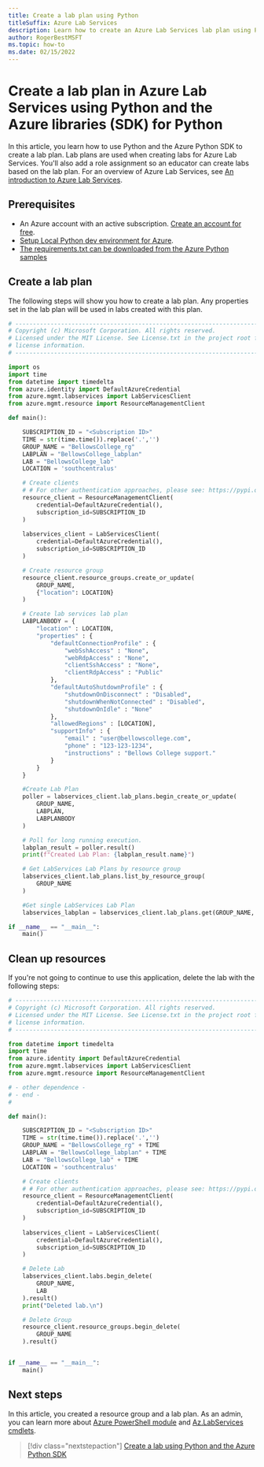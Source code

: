 ```yaml
---
title: Create a lab plan using Python
titleSuffix: Azure Lab Services
description: Learn how to create an Azure Lab Services lab plan using Python and the Azure Python SDK. 
author: RogerBestMSFT
ms.topic: how-to
ms.date: 02/15/2022
---
```


# Create a lab plan in Azure Lab Services using Python and the Azure libraries (SDK) for Python

In this article, you learn how to use Python and the Azure Python SDK to create a lab plan.  Lab plans are used when creating labs for Azure Lab Services.  You'll also add a role assignment so an educator can create labs based on the lab plan.  For an overview of Azure Lab Services, see [An introduction to Azure Lab Services](lab-services-overview.md).

## Prerequisites

- An Azure account with an active subscription. [Create an account for free](https://azure.microsoft.com/free).
- [Setup Local Python dev environment for Azure](/azure/developer/python/configure-local-development-environment).
- [The requirements.txt can be downloaded from the Azure Python samples](https://github.com/Azure-Samples/azure-samples-python-management/blob/main/samples/labservices/requirements.txt)

## Create a lab plan

The following steps will show you how to create a lab plan.  Any properties set in the lab plan will be used in labs created with this plan.

```python
# --------------------------------------------------------------------------
# Copyright (c) Microsoft Corporation. All rights reserved.
# Licensed under the MIT License. See License.txt in the project root for
# license information.
# --------------------------------------------------------------------------

import os
import time
from datetime import timedelta
from azure.identity import DefaultAzureCredential
from azure.mgmt.labservices import LabServicesClient
from azure.mgmt.resource import ResourceManagementClient

def main():

    SUBSCRIPTION_ID = "<Subscription ID>"
    TIME = str(time.time()).replace('.','')
    GROUP_NAME = "BellowsCollege_rg"
    LABPLAN = "BellowsCollege_labplan"
    LAB = "BellowsCollege_lab"
    LOCATION = 'southcentralus'    

    # Create clients
    # # For other authentication approaches, please see: https://pypi.org/project/azure-identity/
    resource_client = ResourceManagementClient(
        credential=DefaultAzureCredential(),
        subscription_id=SUBSCRIPTION_ID
    )
    
    labservices_client = LabServicesClient(
        credential=DefaultAzureCredential(),
        subscription_id=SUBSCRIPTION_ID
    )

    # Create resource group
    resource_client.resource_groups.create_or_update(
        GROUP_NAME,
        {"location": LOCATION}
    )

    # Create lab services lab plan
    LABPLANBODY = {
        "location" : LOCATION,
        "properties" : {
            "defaultConnectionProfile" : {
                "webSshAccess" : "None",
                "webRdpAccess" : "None",
                "clientSshAccess" : "None",
                "clientRdpAccess" : "Public"
            },
            "defaultAutoShutdownProfile" : {
                "shutdownOnDisconnect" : "Disabled",
                "shutdownWhenNotConnected" : "Disabled",
                "shutdownOnIdle" : "None"
            },
            "allowedRegions" : [LOCATION],
            "supportInfo" : {
                "email" : "user@bellowscollege.com",
                "phone" : "123-123-1234",
                "instructions" : "Bellows College support."
            }
        }
    }

    #Create Lab Plan
    poller = labservices_client.lab_plans.begin_create_or_update(
        GROUP_NAME,
        LABPLAN,
        LABPLANBODY
    )

    # Poll for long running execution.
    labplan_result = poller.result()
    print(f"Created Lab Plan: {labplan_result.name}")

    # Get LabServices Lab Plans by resource group
    labservices_client.lab_plans.list_by_resource_group(
        GROUP_NAME
    )

    #Get single LabServices Lab Plan
    labservices_labplan = labservices_client.lab_plans.get(GROUP_NAME, LABPLAN)

if __name__ == "__main__":
    main()
```

## Clean up resources

If you're not going to continue to use this application, delete the lab with the following steps:

```python
# --------------------------------------------------------------------------
# Copyright (c) Microsoft Corporation. All rights reserved.
# Licensed under the MIT License. See License.txt in the project root for
# license information.
# --------------------------------------------------------------------------

from datetime import timedelta
import time
from azure.identity import DefaultAzureCredential
from azure.mgmt.labservices import LabServicesClient
from azure.mgmt.resource import ResourceManagementClient

# - other dependence -
# - end -
#

def main():

    SUBSCRIPTION_ID = "<Subscription ID>"
    TIME = str(time.time()).replace('.','')
    GROUP_NAME = "BellowsCollege_rg" + TIME
    LABPLAN = "BellowsCollege_labplan" + TIME
    LAB = "BellowsCollege_lab" + TIME
    LOCATION = 'southcentralus'    

    # Create clients
    # # For other authentication approaches, please see: https://pypi.org/project/azure-identity/
    resource_client = ResourceManagementClient(
        credential=DefaultAzureCredential(),
        subscription_id=SUBSCRIPTION_ID
    )
    
    labservices_client = LabServicesClient(
        credential=DefaultAzureCredential(),
        subscription_id=SUBSCRIPTION_ID
    )

    # Delete Lab
    labservices_client.labs.begin_delete(
        GROUP_NAME,
        LAB
    ).result()
    print("Deleted lab.\n")

    # Delete Group
    resource_client.resource_groups.begin_delete(
        GROUP_NAME
    ).result()


if __name__ == "__main__":
    main()
```
## Next steps

In this article, you created a resource group and a lab plan.  As an admin, you can learn more about [Azure PowerShell module](/powershell/azure) and [Az.LabServices cmdlets](/powershell/module/az.labservices/).

> [!div class="nextstepaction"]
> [Create a lab using Python and the Azure Python SDK](how-to-create-lab-python.md)